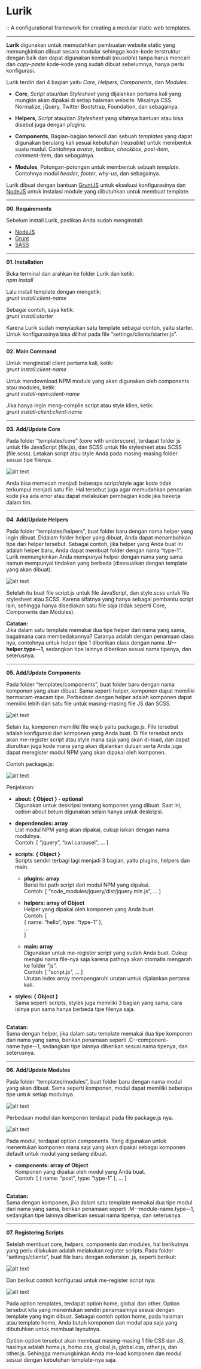 # Lurik
:: A configurational framework for creating a modular static web templates.

-----

**Lurik** digunakan untuk memudahkan pembuatan website static yang memungkinkan dibuat secara modular sehingga kode-kode terstruktur dengan baik dan dapat digunakan kembali (*reusable*) tanpa harus mencari dan *copy-paste* kode-kode yang sudah dibuat sebelumnya, hanya perlu konfigurasi.

Lurik terdiri dari 4 bagian yaitu *Core*, *Helpers*, *Components*, dan *Modules*.

- **Core**, *Script* atau/dan *Stylesheet* yang dijalankan pertama kali yang mungkin akan dipakai di setiap halaman website. Misalnya CSS Normalize, jQuery, Twitter Bootstrap, Foundation, dan sebagainya.

- **Helpers**, *Script* atau/dan *Stylesheet* yang sifatnya bantuan atau bisa disebut juga dengan *plugins*.

- **Components**, Bagian-bagian terkecil dari sebuah *templates* yang dapat digunakan berulang kali sesuai kebutuhan (*reusable*) untuk membentuk suatu modul. Contohnya *avatar*, *textbox*, *checkbox*, *post-item*, *comment-item*, dan sebagainya.

- **Modules**, Potongan-potongan untuk membentuk sebuah *template*. Contohnya modul *header*, *footer*, *why-us*, dan sebagainya.

Lurik dibuat dengan bantuan [GruntJS](https://gruntjs.com/) untuk eksekusi konfigurasinya dan [NodeJS](https://nodejs.org/en/) untuk instalasi module yang dibutuhkan untuk membuat template.

-----

**00. Requirements**

Sebelum install Lurik, pastikan Anda sudah menginstall:
- [NodeJS](https://nodejs.org/en/)
- [Grunt](https://gruntjs.com/)
- [SASS](https://sass-lang.com/)

-----

**01. Installation**

Buka terminal dan arahkan ke folder Lurik dan ketik:\
*npm install*

Lalu install template dengan mengetik:\
*grunt install:client-name*

Sebagai contoh, saya ketik:\
*grunt install:starter*

Karena Lurik sudah menyiapkan satu template sebagai contoh, yaitu starter. Untuk konfigurasinya bisa dilihat pada file “settings/clients/starter.js”.

-----

**02. Main Command**

Untuk menginstall client pertama kali, ketik:\
*grunt install:client-name*

Untuk mendownload NPM module yang akan digunakan oleh components atau modules, ketik:\
*grunt install-npm:client-name*

Jika hanya ingin meng-compile script atau style klien, ketik:\
*grunt install-client:client-name*

------

**03. Add/Update Core**

Pada folder “templates/core” (core with underscore), terdapat folder js untuk file JavaScript (file.js), dan SCSS untuk file stylesheet atau SCSS (file.scss). Letakan script atau style Anda pada masing-masing folder sesuai tipe filenya.

![alt text](https://github.com/fachririyanto/lurik/blob/master/docs/images/example-core.png)

Anda bisa memecah menjadi beberapa script/style agar kode tidak terkumpul menjadi satu file. Hal tersebut juga agar memudahkan pencarian kode jika ada error atau dapat melakukan pembagian kode jika bekerja dalam tim.

-----

**04. Add/Update Helpers**

Pada folder “templates/helpers”, buat folder baru dengan nama helper yang ingin dibuat. Didalam folder helper yang dibuat, Anda dapat menambahkan tipe dari helper tersebut. Sebagai contoh, jika helper yang Anda buat ini adalah helper baru, Anda dapat membuat folder dengan nama “type-1”. Lurik memungkinkan Anda mempunyai helper dengan nama yang sama namun mempunyai tindakan yang berbeda (disesuaikan dengan template yang akan dibuat).

![alt text](https://github.com/fachririyanto/lurik/blob/master/docs/images/example-helpers.png)

Setelah itu buat file script.js untuk file JavaScript, dan style.scss untuk file stylesheet atau SCSS. Karena sifatnya yang hanya sebagai pembantu script lain, sehingga hanya disediakan satu file saja (tidak seperti Core, Components dan Modules).

**Catatan:**\
Jika dalam satu template memakai dua tipe helper dari nama yang sama, bagaimana cara membedakannya? Caranya adalah dengan penamaan class nya, contohnya untuk helper tipe 1 diberikan class dengan nama **.U--helper.type--1**, sedangkan tipe lainnya diberikan sesuai nama tipenya, dan seterusnya.

-----

**05. Add/Update Components**

Pada folder “templates/components”, buat folder baru dengan nama komponen yang akan dibuat. Sama seperti helper, komponen dapat memiliki bermacam-macam tipe. Perbedaan dengan helper adalah komponen dapat memiliki lebih dari satu file untuk masing-masing file JS dan SCSS.

![alt text](https://github.com/fachririyanto/lurik/blob/master/docs/images/example-components.png)

Selain itu, komponen memiliki file wajib yaitu package.js. File tersebut adalah konfigurasi dari komponen yang Anda buat. Di file tersebut anda akan me-register script atau style mana saja yang akan di-load, dan dapat diurutkan juga kode mana yang akan dijalankan duluan serta Anda juga dapat meregister modul NPM yang akan dipakai oleh komponen.

Contoh package.js:

![alt text](https://github.com/fachririyanto/lurik/blob/master/docs/images/example-components-package.png)

Penjelasan:

- **about: { Object } - optional**\
Digunakan untuk deskripsi tentang komponen yang dibuat. Saat ini, option about belum digunakan selain hanya untuk deskripsi.

- **dependencies: array**\
List modul NPM yang akan dipakai, cukup isikan dengan nama modulnya.\
Contoh: [ “jquery”, “owl.carousel”, … ]

- **scripts: { Object }**\
Scripts sendiri terbagi lagi menjadi 3 bagian, yaitu plugins, helpers dan main.

  - **plugins: array**\
Berisi list path script dari modul NPM yang dipakai.\
Contoh: [ “node_modules/jquery/dist/jquery.min.js”, … ]

  - **helpers: array of Object**\
Helper yang dipakai oleh komponen yang Anda buat.\
Contoh: [\
{ name: “hello”, type: “type-1” },\
...\
]

  - **main: array**\
Digunakan untuk me-register script yang sudah Anda buat. Cukup mengisi nama file-nya saja karena pathnya akan otomatis mengarah ke folder “js”.\
Contoh: [ “script.js”, … ]\
Urutan index array mempengaruhi urutan untuk dijalankan pertama kali.

- **styles: { Object }**\
Sama seperti scripts, styles juga memiliki 3 bagian yang sama, cara isinya pun sama hanya berbeda tipe filenya saja.

\
**Catatan:**\
Sama dengan helper, jika dalam satu template memakai dua tipe komponen dari nama yang sama, berikan penamaan seperti .C--component-name.type--1, sedangkan tipe lainnya diberikan sesuai nama tipenya, dan seterusnya.

-----

**06. Add/Update Modules**

Pada folder “templates/modules”, buat folder baru dengan nama modul yang akan dibuat. Sama seperti komponen, modul dapat memiliki beberapa tipe untuk setiap modulnya.

![alt text](https://github.com/fachririyanto/lurik/blob/master/docs/images/example-modules.png)

Perbedaan modul dan komponen terdapat pada file package.js nya.

![alt text](https://github.com/fachririyanto/lurik/blob/master/docs/images/example-modules-package.png)

Pada modul, terdapat option components. Yang digunakan untuk menentukan komponen mana saja yang akan dipakai sebagai komponen default untuk modul yang sedang dibuat.

- **components: array of Object**\
Komponen yang dipakai oleh modul yang Anda buat.\
Contoh: [ { name: “post”, type: “type-1” }, … ]

\
**Catatan:**\
Sama dengan komponen, jika dalam satu template memakai dua tipe modul dari nama yang sama, berikan penamaan seperti .M--module-name.type--1, sedangkan tipe lainnya diberikan sesuai nama tipenya, dan seterusnya.

-----

**07. Registering Scripts**

Setelah membuat core, helpers, components dan modules, hal berikutnya yang perlu dilakukan adalah melakukan register scripts. Pada folder “settings/clients”, buat file baru dengan extension .js, seperti berikut:

![alt text](https://github.com/fachririyanto/lurik/blob/master/docs/images/example-settings.png)

Dan berikut contoh konfigurasi untuk me-register script nya:

![alt text](https://github.com/fachririyanto/lurik/blob/master/docs/images/example-settings-config.png)

Pada option templates, terdapat option home, global dan other. Option tersebut kita yang menentukan sendiri penamaannya sesuai dengan template yang ingin dibuat. Sebagai contoh option home, pada halaman atau template home, Anda butuh komponen dan modul apa saja yang dibutuhkan untuk membuat layoutnya.

Option-option tersebut akan membuat masing-masing 1 file CSS dan JS, hasilnya adalah home.js, home.css, global.js, global.css, other.js, dan other.js. Sehingga memungkinkan Anda me-load komponen dan modul sesuai dengan kebutuhan template-nya saja.
